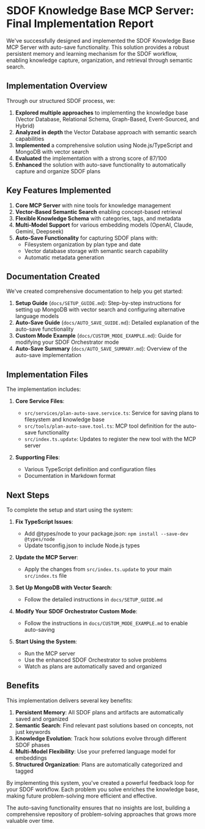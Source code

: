 # SDOF Knowledge Base MCP Server: Final Implementation Report

We've successfully designed and implemented the SDOF Knowledge Base MCP Server with auto-save functionality. This solution provides a robust persistent memory and learning mechanism for the SDOF workflow, enabling knowledge capture, organization, and retrieval through semantic search.

## Implementation Overview

Through our structured SDOF process, we:

1. **Explored multiple approaches** to implementing the knowledge base (Vector Database, Relational Schema, Graph-Based, Event-Sourced, and Hybrid)
2. **Analyzed in depth** the Vector Database approach with semantic search capabilities
3. **Implemented** a comprehensive solution using Node.js/TypeScript and MongoDB with vector search
4. **Evaluated** the implementation with a strong score of 87/100
5. **Enhanced** the solution with auto-save functionality to automatically capture and organize SDOF plans

## Key Features Implemented

1. **Core MCP Server** with nine tools for knowledge management
2. **Vector-Based Semantic Search** enabling concept-based retrieval
3. **Flexible Knowledge Schema** with categories, tags, and metadata
4. **Multi-Model Support** for various embedding models (OpenAI, Claude, Gemini, Deepseek)
5. **Auto-Save Functionality** for capturing SDOF plans with:
   - Filesystem organization by plan type and date
   - Vector database storage with semantic search capability
   - Automatic metadata generation

## Documentation Created

We've created comprehensive documentation to help you get started:

1. **Setup Guide** (`docs/SETUP_GUIDE.md`): Step-by-step instructions for setting up MongoDB with vector search and configuring alternative language models
2. **Auto-Save Guide** (`docs/AUTO_SAVE_GUIDE.md`): Detailed explanation of the auto-save functionality
3. **Custom Mode Example** (`docs/CUSTOM_MODE_EXAMPLE.md`): Guide for modifying your SDOF Orchestrator mode
4. **Auto-Save Summary** (`docs/AUTO_SAVE_SUMMARY.md`): Overview of the auto-save implementation

## Implementation Files

The implementation includes:

1. **Core Service Files**:
   - `src/services/plan-auto-save.service.ts`: Service for saving plans to filesystem and knowledge base
   - `src/tools/plan-auto-save.tool.ts`: MCP tool definition for the auto-save functionality
   - `src/index.ts.update`: Updates to register the new tool with the MCP server

2. **Supporting Files**:
   - Various TypeScript definition and configuration files
   - Documentation in Markdown format

## Next Steps

To complete the setup and start using the system:

1. **Fix TypeScript Issues**:
   - Add @types/node to your package.json: `npm install --save-dev @types/node`
   - Update tsconfig.json to include Node.js types

2. **Update the MCP Server**:
   - Apply the changes from `src/index.ts.update` to your main `src/index.ts` file

3. **Set Up MongoDB with Vector Search**:
   - Follow the detailed instructions in `docs/SETUP_GUIDE.md`

4. **Modify Your SDOF Orchestrator Custom Mode**:
   - Follow the instructions in `docs/CUSTOM_MODE_EXAMPLE.md` to enable auto-saving

5. **Start Using the System**:
   - Run the MCP server
   - Use the enhanced SDOF Orchestrator to solve problems
   - Watch as plans are automatically saved and organized

## Benefits

This implementation delivers several key benefits:

1. **Persistent Memory**: All SDOF plans and artifacts are automatically saved and organized
2. **Semantic Search**: Find relevant past solutions based on concepts, not just keywords
3. **Knowledge Evolution**: Track how solutions evolve through different SDOF phases
4. **Multi-Model Flexibility**: Use your preferred language model for embeddings
5. **Structured Organization**: Plans are automatically categorized and tagged

By implementing this system, you've created a powerful feedback loop for your SDOF workflow. Each problem you solve enriches the knowledge base, making future problem-solving more efficient and effective.

The auto-saving functionality ensures that no insights are lost, building a comprehensive repository of problem-solving approaches that grows more valuable over time.